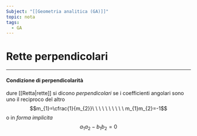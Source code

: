 ```yaml
---
Subject: "[[Geometria analitica (GA)]]"
topic: nota
tags:
  - GA
---
```


# Rette perpendicolari
---

#### Condizione di perpendicolarità
dure [[Retta|rette]] si dicono _perpendicolari_ se i coefficienti angolari sono uno il reciproco del altro 
$$m_{1}=\cfrac{1}{m_{2}}\ \ \ \ \ \ \ \ \ \ m_{1}m_{2}=-1$$
o in _forma implicita_ 
$$a_{1}a_{2}-b_{1}b_{2}=0$$